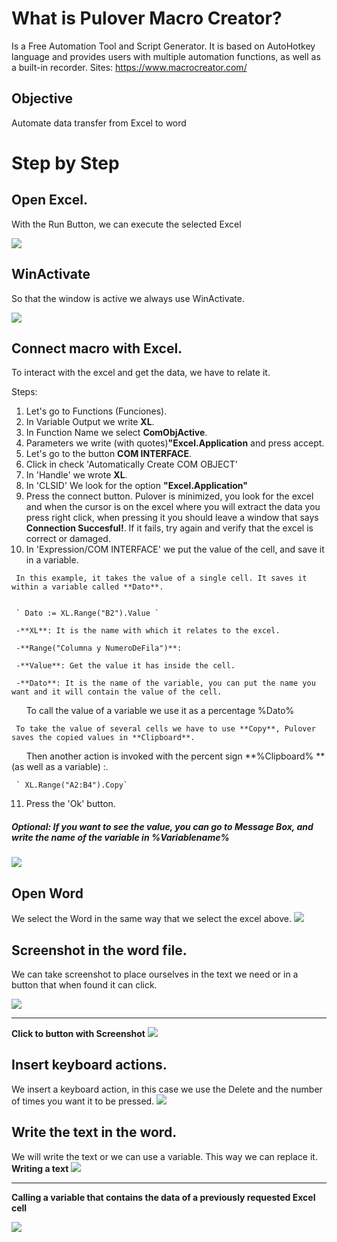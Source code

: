 # What is Pulover Macro Creator?
Is a Free Automation Tool and Script Generator. It is based on AutoHotkey language and provides users with multiple automation functions, as well as a built-in recorder.
Sites: https://www.macrocreator.com/

## Objective
Automate data transfer from Excel to word

# Step by Step

## Open Excel.
With the Run Button, we can execute the selected Excel

![](./gif/RUN_EXCEL.gif)

## WinActivate
So that the window is active we always use WinActivate.

![](./gif/Win_Activate_Excel.gif)

## Connect macro with Excel.
To interact with the excel and get the data, we have to relate it.

Steps:
  1. Let's go to Functions (Funciones).
  2. In Variable Output we write **XL**.
  3. In Function Name we select **ComObjActive**.
  4. Parameters we write (with quotes)**"Excel.Application** and press accept.
  5. Let's go to the button **COM INTERFACE**.
  6. Click in check 'Automatically Create COM OBJECT'
  7. In 'Handle' we wrote **XL**.
  8. In 'CLSID' We look for the option **"Excel.Application"**
  9. Press the connect button. Pulover is minimized, you look for the excel and when the cursor is on the excel where you will extract        the data you press right click, when pressing it you should leave a window that says **Connection Succesful!**. 
     If it fails, try again and verify that the excel is correct or damaged.
  10. In 'Expression/COM INTERFACE' we put the value of the cell, and save it in a variable.
     
     In this example, it takes the value of a single cell. It saves it within a variable called **Dato**.
     
     
     ` Dato := XL.Range("B2").Value `
     
     -**XL**: It is the name with which it relates to the excel.
     
     -**Range("Columna y NumeroDeFila")**: 
     
     -**Value**: Get the value it has inside the cell.
     
     -**Dato**: It is the name of the variable, you can put the name you want and it will contain the value of the cell.
      To call the value of a variable we use it as a percentage %Dato%
     
     To take the value of several cells we have to use **Copy**, Pulover saves the copied values in **Clipboard**.
      Then another action is invoked with the percent sign **%Clipboard% ** (as well as a variable) :.
     
     ` XL.Range("A2:B4").Copy` 
         
   
   11. Press the 'Ok' button.
   
   ##### Optional: If you want to see the value, you can go to Message Box, and write the name of the variable in %Variablename%



![](./gif/Conexion_excel_Cominterface.gif)
  
 ## Open Word
 We select the Word in the same way that we select the excel above.
 ![](./gif/RUN_WORD.gif)
 
 ## Screenshot in the word file.
 We can take screenshot to place ourselves in the text we need or in a button that when found it can click.
 
 ![](./gif/SCREENSHOT_WORD.gif)
 _______________________________________________________________
 **Click to button with Screenshot**
 ![](./gif/Screenshot_boton.gif)
 
 ## Insert keyboard actions.
 We insert a keyboard action, in this case we use the Delete and the number of times you want it to be pressed.
 ![](./gif/pulse_keyboard.gif)
 
 ## Write the text in the word.
 We will write the text or we can use a variable. This way we can replace it.
 **Writing a text**
 ![](./gif/write_text.gif)
  _______________________________________________________________
  
 **Calling a variable that contains the data of a previously requested Excel cell**
 
 ![](./gif/Write_Text_Variable.gif)
 
 
 

 
 
 
 
 

